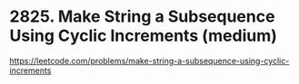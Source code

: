 # 2825. Make String a Subsequence Using Cyclic Increments (medium)

https://leetcode.com/problems/make-string-a-subsequence-using-cyclic-increments
